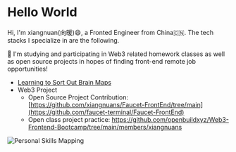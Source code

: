 # Hello World
 
Hi, I'm xiangnuan(向暖)😄, a Fronted Engineer from China🇨🇳. The tech stacks I specialize in are the following.

🚀 I'm studying and participating in Web3 related homework classes as well as open source projects in hopes of finding front-end remote job opportunities!
 
- [Learning to Sort Out Brain Maps](/docs/web3/README.md)
- Web3 Project
  - Open Source Project Contribution: [https://github.com/xiangnuans/Faucet-FrontEnd/tree/main](https://github.com/faucet-terminal/Faucet-FrontEnd)
  - Open class project practice: https://github.com/openbuildxyz/Web3-Frontend-Bootcamp/tree/main/members/xiangnuans



![Personal Skills Mapping](/docs/.vuepress/public/技能网络.png)
<!-- ![前端知识图谱](/docs/.vuepress/public/images/knowledge-graph.png) -->





